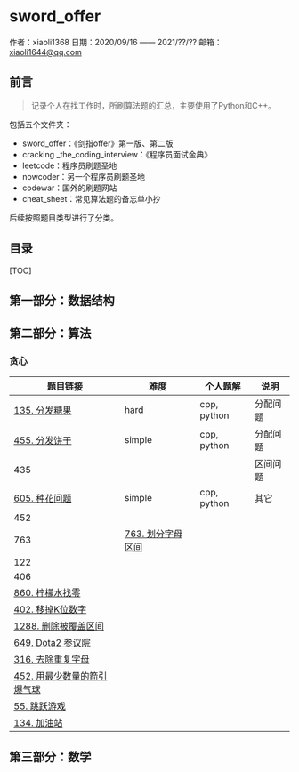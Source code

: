 # sword_offer

作者：xiaoli1368
日期：2020/09/16 —— 2021/??/??
邮箱：xiaoli1644@qq.com

## 前言

> 记录个人在找工作时，所刷算法题的汇总，主要使用了Python和C++。

包括五个文件夹：

- sword_offer：《剑指offer》第一版、第二版
- cracking _the_coding_interview：《程序员面试金典》
- leetcode：程序员刷题圣地
- nowcoder：另一个程序员刷题圣地
- codewar：国外的刷题网站
- cheat_sheet：常见算法题的备忘单小抄

后续按照题目类型进行了分类。

## 目录

[TOC]

## 第一部分：数据结构



## 第二部分：算法

### 贪心

| 题目链接                                                     | 难度                                                         | 个人题解    | 说明     |
| ------------------------------------------------------------ | ------------------------------------------------------------ | ----------- | -------- |
| [135. 分发糖果](https://leetcode-cn.com/problems/candy/)     | hard                                                         | cpp, python | 分配问题 |
| [455. 分发饼干](https://leetcode-cn.com/problems/assign-cookies/) | simple                                                       | cpp, python | 分配问题 |
| 435                                                          |                                                              |             | 区间问题 |
| [605. 种花问题](https://leetcode-cn.com/problems/can-place-flowers/) | simple                                                       | cpp, python | 其它     |
| 452                                                          |                                                              |             |          |
| 763                                                          | [763. 划分字母区间](https://leetcode-cn.com/problems/partition-labels/) |             |          |
| 122                                                          |                                                              |             |          |
| 406                                                          |                                                              |             |          |
| [860. 柠檬水找零](https://leetcode-cn.com/problems/lemonade-change/) |                                                              |             |          |
| [402. 移掉K位数字](https://leetcode-cn.com/problems/remove-k-digits/) |                                                              |             |          |
| [1288. 删除被覆盖区间](https://leetcode-cn.com/problems/remove-covered-intervals/) |                                                              |             |          |
| [649. Dota2 参议院](https://leetcode-cn.com/problems/dota2-senate/) |                                                              |             |          |
| [316. 去除重复字母](https://leetcode-cn.com/problems/remove-duplicate-letters/) |                                                              |             |          |
| [452. 用最少数量的箭引爆气球](https://leetcode-cn.com/problems/minimum-number-of-arrows-to-burst-balloons/) |                                                              |             |          |
| [55. 跳跃游戏](https://leetcode-cn.com/problems/jump-game/)  |                                                              |             |          |
| [134. 加油站](https://leetcode-cn.com/problems/gas-station/) |                                                              |             |          |



## 第三部分：数学

